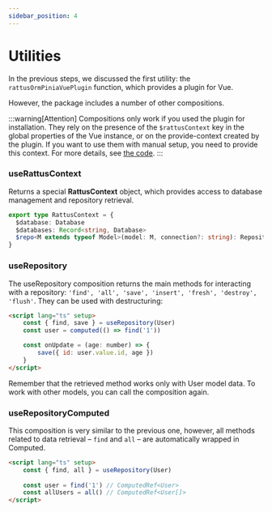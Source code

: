 ```yaml
---
sidebar_position: 4
---
```


# Utilities

In the previous steps, we discussed the first utility: the `rattusOrmPiniaVuePlugin` function, which provides a plugin for Vue.

However, the package includes a number of other compositions.

:::warning[Attention]
Compositions only work if you used the plugin for installation. They rely on the presence of the `$rattusContext` key in the global properties of the Vue instance, or on the provide-context created by the plugin. If you want to use them with manual setup, you need to provide this context. For more details, see [the code](https://github.com/lyohaplotinka/rattus-orm/blob/main/packages/pinia/src/plugin/plugin.ts).
:::

### useRattusContext
Returns a special **RattusContext** object, which provides access to database management and repository retrieval.
```typescript
export type RattusContext = {
  $database: Database
  $databases: Record<string, Database>
  $repo<M extends typeof Model>(model: M, connection?: string): Repository<InstanceType<M>>
}
```

### useRepository

The useRepository composition returns the main methods for interacting with a repository: `'find', 'all', 'save', 'insert', 'fresh', 'destroy', 'flush'`. They can be used with destructuring:

```html
<script lang="ts" setup>
    const { find, save } = useRepository(User)
    const user = computed(() => find('1'))

    const onUpdate = (age: number) => {
        save({ id: user.value.id, age })
    }
</script>
```

Remember that the retrieved method works only with User model data. To work with other models, you can call the composition again.

### useRepositoryComputed
This composition is very similar to the previous one, however, all methods related to data retrieval – `find` and `all` – are automatically wrapped in Computed.
```html
<script lang="ts" setup>
    const { find, all } = useRepository(User)
    
    const user = find('1') // ComputedRef<User>
    const allUsers = all() // ComputedRef<User[]>
</script>
```
